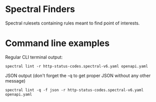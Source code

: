 # Spectral Finders #

Spectral rulesets containing rules meant to find point of interests.

# Command line examples

Regular CLI terminal output:

```
spectral lint -r http-status-codes.spectral-v6.yaml openapi.yaml
```

JSON output (don't forget the -q to get proper JSON without any other message)

```
spectral lint -q -f json -r http-status-codes.spectral-v6.yaml openapi.yaml
```
